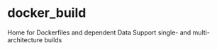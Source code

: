 # docker_build
Home for Dockerfiles and dependent Data
Support single- and multi-architecture builds
